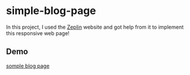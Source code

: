 ﻿# simple-blog-page
In this project, I used the [Zeplin](https://zeplin.io) website and got help from it to implement this responsive web page!

## Demo
[somple blog page](https://simple-blog-page-ali.netlify.app/)
